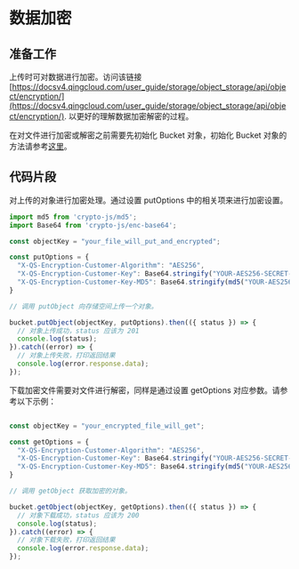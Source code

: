 # 数据加密

## 准备工作

上传时可对数据进行加密。访问该链接 [https://docsv4.qingcloud.com/user_guide/storage/object_storage/api/object/encryption/](https://docsv4.qingcloud.com/user_guide/storage/object_storage/api/object/encryption/).
以更好的理解数据加密解密的过程。

在对文件进行加密或解密之前需要先初始化 Bucket 对象，初始化 Bucket 对象的方法请参考[这里](./initialize_config_and_qingstor_zh-CN.md)。

## 代码片段

对上传的对象进行加密处理。通过设置 putOptions 中的相关项来进行加密设置。

```javascript
import md5 from 'crypto-js/md5';
import Base64 from 'crypto-js/enc-base64';

const objectKey = "your_file_will_put_and_encrypted";

const putOptions = {
  "X-QS-Encryption-Customer-Algorithm": "AES256",
  "X-QS-Encryption-Customer-Key": Base64.stringify("YOUR-AES256-SECRET-KEY"),
  "X-QS-Encryption-Customer-Key-MD5": Base64.stringify(md5("YOUR-AES256-SECRET-KEY"))
}

// 调用 putObject 向存储空间上传一个对象。

bucket.putObject(objectKey, putOptions).then(({ status }) => {
  // 对象上传成功，status 应该为 201
  console.log(status);
}).catch((error) => {
  // 对象上传失败，打印返回结果
  console.log(error.response.data);
});
```

下载加密文件需要对文件进行解密，同样是通过设置 getOptions 对应参数。请参考以下示例：

```javascript

const objectKey = "your_encrypted_file_will_get";

const getOptions = {
  "X-QS-Encryption-Customer-Algorithm": "AES256",
  "X-QS-Encryption-Customer-Key": Base64.stringify("YOUR-AES256-SECRET-KEY"),
  "X-QS-Encryption-Customer-Key-MD5": Base64.stringify(md5("YOUR-AES256-SECRET-KEY"))
}

// 调用 getObject 获取加密的对象。

bucket.getObject(objectKey, getOptions).then(({ status }) => {
  // 对象下载成功，status 应该为 200
  console.log(status);
}).catch((error) => {
  // 对象下载失败，打印返回结果
  console.log(error.response.data);
});
```
